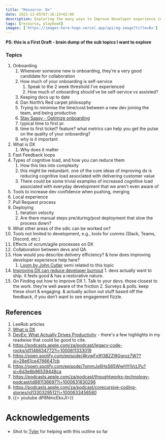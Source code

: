 ```yaml
---
title: "Resource: Dx"
date: 2023-12-05T07:16:23+02:00
description: Exploring the many ways to Improve Developer experience in organisations.
tags: [resource, playbook]
images: ['https://images-here-hugo.vercel.app/api/og-image?title=Dx']
---
```


**PS: this is a First Draft - brain dump of the sub topics I want to explore**

### Topics

1. Onboarding
    1. Whenever someone new is onboarding, they’re a very good candidate for collaboration
    2. How much of your onboarding is self-service
        1. Speak to the 2 week threshold I’ve experienced
        2. How much of onboarding should’ve be self-service vs assisted?
    3. Keeping docs up to date
    4. Dan North’s Red carpet philosophy
    5. Trying to minimise the time/cost between a new dev joining the team, and being productive
    6. [Stay Saasy - Optimize onboarding](https://staysaasy.com/management/2020/08/28/Optimize-Onboarding.html)
    7. typical time to first pr.
    8. time to first ticket? feature? what metrics can help you get the pulse on the quality of your onboarding?
    9. why is it important
2. What is DX
   1. Why does it matter
3. Fast Feedback loops
4. Types of cognitive load, and how you can reduce them
    1. How this ties into complexity
    2. this might be redundant. one of the core ideas of improving dx is reducing cognitive load associated with delivering customer value
    3. There could be some trivial examples of increased cognitive load associated with everyday development that we aren’t even aware of
5. Tools to increase dev confidence when pushing, merging
6. Local experience
7. Pull Request process
8. Deploying
    1. iteration velocity
    2. Are there manual steps pre/during/post deployment that slow the process down?
9.  What other areas of the sdlc can be worked on?
10. Tools not limited to development, e.g., tools for comms (Slack, Teams, Discord, etc.)
11. Effects of scrum/agile processes on DX
12. Collaboration between devs and QA
13. How would you describe delivery efficiency? & how does improving developer experience help here?
    1. [Loom by John Cutler](https://www.loom.com/share/bfc646ce2c114cabbe9792616cb48f17?sid=ba8f1e77-a370-46cb-a491-252870594c5d) semi related to this topic
14.  [Improving DX can reduce developer burnout](https://podcasts.apple.com/za/podcast/dev-interrupted/id1537003676?i=1000566944813)
    1. devs actually want to ship. it feels good & has a restorative nature. 
15.  On Finding out how to improve DX
    1. Talk to your devs. those closest to the work. they’re well aware of the friction
    2. Surveys & polls. keep these short & engaging. & actually action out stuff based off the feedback, if you don’t want to see engagement fizzle.

## References

1. LeeRob articles
2. [What is DX](https://leaddev.com/process/what-developer-experience-your-route-better-productivity#Echobox=1699956180)
3. [DevEx: What Actually Drives Productivity](https://queue.acm.org/detail.cfm?id=3595878) - there's a few highlights in my readwise that could be good to cite.
4. https://podcasts.apple.com/za/podcast/legacy-code-rocks/id1146634772?i=1000611333019
5. https://open.spotify.com/episode/4kvwFx913BZZl9Ggroz7W7?si=28e61ce4766647cb
6. https://open.spotify.com/episode/7ommJx6HsS65WwHYIVcLPu?si=6d3e8b96539448ca
7. https://podcasts.apple.com/za/podcast/thoughtworks-technology-podcast/id881136697?i=1000631830296
8. https://podcasts.apple.com/za/podcast/corecursive-coding-stories/id1330329512?i=1000633456580
9. {{< youtube dP8NmcEkxJI>}}

# Acknowledgements
- Shot to [Tyler](https://www.tylerpillay.co.za/) for helping with this outline so far
